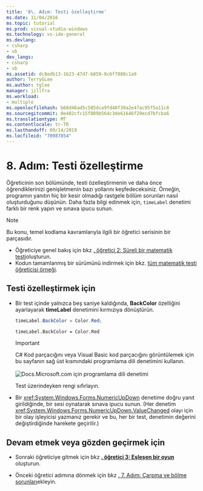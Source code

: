 ```yaml
---
title: '8\. Adım: Testi özelleştirme'
ms.date: 11/04/2016
ms.topic: tutorial
ms.prod: visual-studio-windows
ms.technology: vs-ide-general
ms.devlang:
- csharp
- vb
dev_langs:
- csharp
- vb
ms.assetid: dc8edb13-1b23-47d7-b859-8c6f7888c1a9
author: TerryGLee
ms.author: tglee
manager: jillfra
ms.workload:
- multiple
ms.openlocfilehash: b68d46ad5c585dca9fd48f39a2e47ac95f5a11c8
ms.sourcegitcommit: 0e482cfc15f809b564c3de61646f29ecd7bfcba6
ms.translationtype: MT
ms.contentlocale: tr-TR
ms.lasthandoff: 09/14/2019
ms.locfileid: "70987854"
---
```

# <a name="step-8-customize-the-quiz"></a>8\. Adım: Testi özelleştirme

Öğreticinin son bölümünde, testi özelleştirmenin ve daha önce öğrendiklerinizi genişletmenin bazı yollarını keşfedeceksiniz. Örneğin, programın yanıtın hiç bir kesir olmadığı rastgele bölüm sorunları nasıl oluşturduğunu düşünün. Daha fazla bilgi edinmek için, `timeLabel` denetimi farklı bir renk yapın ve sınava ipucu sunun.

> [!NOTE]
> Bu konu, temel kodlama kavramlarıyla ilgili bir öğretici serisinin bir parçasıdır. 
> - Öğreticiye genel bakış için bkz [. öğretici 2: Süreli bir matematik testi](../ide/tutorial-2-create-a-timed-math-quiz.md)oluşturun. 
> - Kodun tamamlanmış bir sürümünü indirmek için bkz. [tüm matematik testi öğreticisi örneği](https://code.msdn.microsoft.com/Complete-Math-Quiz-8581813c).

## <a name="to-customize-the-quiz"></a>Testi özelleştirmek için

- Bir test içinde yalnızca beş saniye kaldığında, **BackColor** özelliğini ayarlayarak **timeLabel** denetimini kırmızıya dönüştürün.

  ```csharp
  timeLabel.BackColor = Color.Red;
  ```

  ```vb
  timeLabel.BackColor = Color.Red
  ```

  > [!IMPORTANT]
  > C# Kod parçacığını veya Visual Basic kod parçacığını görüntülemek için bu sayfanın sağ üst kısmındaki programlama dili denetimini kullanın.<br><br>![Docs.Microsoft.com için programlama dili denetimi](../ide/media/docs-programming-language-control.png)

  Test üzerindeyken rengi sıfırlayın.

- Bir <xref:System.Windows.Forms.NumericUpDown> denetime doğru yanıt girildiğinde, bir sesi oynatarak sınava ipucu sunun. (Her denetim <xref:System.Windows.Forms.NumericUpDown.ValueChanged> olayı için bir olay işleyicisi yazmanız gerekir ve bu, her bir test, denetimin değerini değiştirdiğinde harekete geçirilir.)

## <a name="to-continue-or-review"></a>Devam etmek veya gözden geçirmek için

- Sonraki öğreticiye gitmek için bkz  **[. öğretici 3: Eşleşen bir oyun](../ide/tutorial-3-create-a-matching-game.md)** oluşturun.

- Önceki öğretici adımına dönmek için bkz [. 7. Adım: Çarpma ve bölme sorunları](../ide/step-7-add-multiplication-and-division-problems.md)ekleyin.
